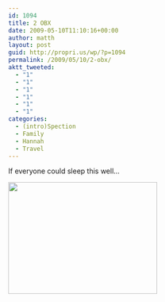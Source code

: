 ```yaml
---
id: 1094
title: 2 OBX
date: 2009-05-10T11:10:16+00:00
author: matth
layout: post
guid: http://propri.us/wp/?p=1094
permalink: /2009/05/10/2-obx/
aktt_tweeted:
  - "1"
  - "1"
  - "1"
  - "1"
  - "1"
  - "1"
categories:
  - (intro)Spection
  - Family
  - Hannah
  - Travel
---
```

If everyone could sleep this well&#8230;

[<img src="http://localhost/wp-content/uploads/2009/05/l-1600-1200-4bebed86-e7e7-4395-8f01-97ab7f57c3c5.jpeg" alt="" width="300" height="225" class="alignnone size-full wp-image-364" />](http://localhost/wp-content/uploads/2009/05/l-1600-1200-4bebed86-e7e7-4395-8f01-97ab7f57c3c5.jpeg)
